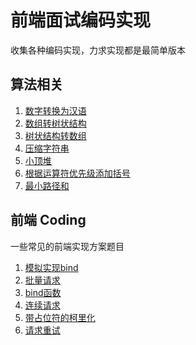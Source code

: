 # 前端面试编码实现

收集各种编码实现，力求实现都是最简单版本

## 算法相关
1. [数字转换为汉语](./algorithm/数字转汉语.md)
2. [数组转树状结构](./algorithm/数组转树状结构.md)
2. [树状结构转数组](./algorithm/树状结构转数组.md)
3. [压缩字符串](./algorithm//统计字符重复次数.md)
3. [小顶堆](./algorithm/小顶堆.md)
3. [根据运算符优先级添加括号](./algorithm/根据运算优先级添加括号.md)
4. [最小路径和](./algorithm/min-sum-path.js)

## 前端 Coding
一些常见的前端实现方案题目

1. [模拟实现bind](./utils/实现bind.md)
2. [批量请求](./utils/批量请求.md)
3. [bind函数](./utils/实现bind.md)
3. [连续请求](./utils/连续请求.md)
3. [带占位符的柯里化](./utils/带占位符的柯里化.md)
3. [请求重试](./utils/请求重试.md)